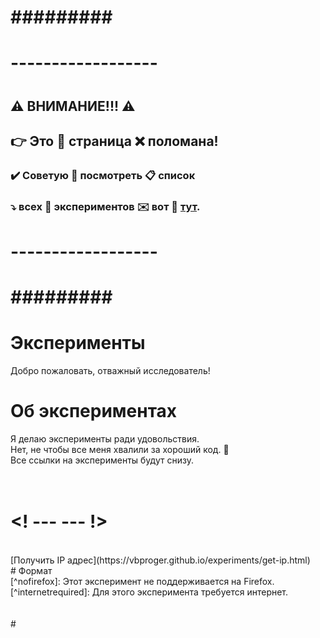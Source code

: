 # \#\#\#\#\#\#\#\#\#
# ------------------
# 
# 
## ⚠️ ВНИМАНИЕ!!! ⚠️
## 👉 Это 📄 страница ❌ поломана!
### ✔️ Советую 👀 посмотреть 📋 список
### ⤵️ всех 🥼 экспериментов ✉️ вот 📎 [тут](https://github.com/VBPROGER/VBPROGER.github.io/tree/main/experiments).
# 
# 
# ------------------
# \#\#\#\#\#\#\#\#\#
# Эксперименты
Добро пожаловать, отважный исследователь!
<br>
# Об экспериментах
Я делаю эксперименты ради удовольствия.
<br>
Нет, не чтобы все меня хвалили за хороший код. 🙂
<br>
Все ссылки на эксперименты будут снизу.
<br><br><br>
# <! ---  ---  !>
<br>
[Получить IP адрес](https://vbproger.github.io/experiments/get-ip.html)
<br>
# Формат
<br>
[^nofirefox]: Этот эксперимент не поддерживается на Firefox.
<br>
[^internetrequired]: Для этого эксперимента требуется интернет.
<br><br><br>
# <! ---  ---  !>
